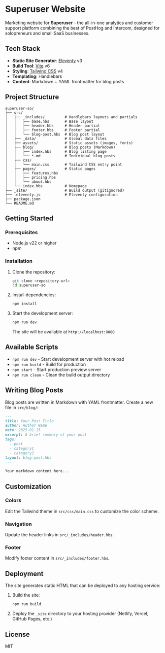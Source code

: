 # Superuser Website

Marketing website for **Superuser** - the all-in-one analytics and customer support platform combining the best of PostHog and Intercom, designed for solopreneurs and small SaaS businesses.

## Tech Stack

- **Static Site Generator**: [Eleventy](https://www.11ty.dev/) v3
- **Build Tool**: [Vite](https://vitejs.dev/) v6
- **Styling**: [Tailwind CSS](https://tailwindcss.com/) v4
- **Templating**: Handlebars
- **Content**: Markdown + YAML frontmatter for blog posts

## Project Structure

```
superuser-so/
├── src/
│   ├── _includes/         # Handlebars layouts and partials
│   │   ├── base.hbs       # Base layout
│   │   ├── header.hbs     # Header partial
│   │   ├── footer.hbs     # Footer partial
│   │   └── blog-post.hbs  # Blog post layout
│   ├── _data/             # Global data files
│   ├── assets/            # Static assets (images, fonts)
│   ├── blog/              # Blog posts (Markdown)
│   │   ├── index.hbs      # Blog listing page
│   │   └── *.md           # Individual blog posts
│   ├── css/
│   │   └── main.css       # Tailwind CSS entry point
│   ├── pages/             # Static pages
│   │   ├── features.hbs
│   │   ├── pricing.hbs
│   │   └── about.hbs
│   └── index.hbs          # Homepage
├── _site/                 # Build output (gitignored)
├── .eleventy.js           # Eleventy configuration
├── package.json
└── README.md
```

## Getting Started

### Prerequisites

- Node.js v22 or higher
- npm

### Installation

1. Clone the repository:
   ```bash
   git clone <repository-url>
   cd superuser-so
   ```

2. Install dependencies:
   ```bash
   npm install
   ```

3. Start the development server:
   ```bash
   npm run dev
   ```

   The site will be available at `http://localhost:8080`

## Available Scripts

- `npm run dev` - Start development server with hot reload
- `npm run build` - Build for production
- `npm start` - Start production preview server
- `npm run clean` - Clean the build output directory

## Writing Blog Posts

Blog posts are written in Markdown with YAML frontmatter. Create a new file in `src/blog/`:

```markdown
---
title: Your Post Title
author: Author Name
date: 2025-01-15
excerpt: A brief summary of your post
tags:
  - post
  - category1
  - category2
layout: blog-post.hbs
---

Your markdown content here...
```

## Customization

### Colors

Edit the Tailwind theme in `src/css/main.css` to customize the color scheme.

### Navigation

Update the header links in `src/_includes/header.hbs`.

### Footer

Modify footer content in `src/_includes/footer.hbs`.

## Deployment

The site generates static HTML that can be deployed to any hosting service:

1. Build the site:
   ```bash
   npm run build
   ```

2. Deploy the `_site` directory to your hosting provider (Netlify, Vercel, GitHub Pages, etc.)

## License

MIT
